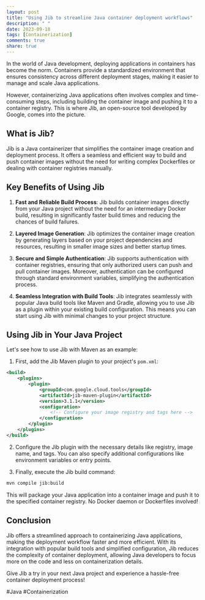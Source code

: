 ```yaml
---
layout: post
title: "Using Jib to streamline Java container deployment workflows"
description: " "
date: 2023-09-18
tags: [Containerization]
comments: true
share: true
---
```


In the world of Java development, deploying applications in containers has become the norm. Containers provide a standardized environment that ensures consistency across different deployment stages, making it easier to manage and scale Java applications.

However, containerizing Java applications often involves complex and time-consuming steps, including building the container image and pushing it to a container registry. This is where Jib, an open-source tool developed by Google, comes into the picture.

## What is Jib?

Jib is a Java containerizer that simplifies the container image creation and deployment process. It offers a seamless and efficient way to build and push container images without the need for writing complex Dockerfiles or dealing with container registries manually.

## Key Benefits of Using Jib

1. **Fast and Reliable Build Process**: Jib builds container images directly from your Java project without the need for an intermediary Docker build, resulting in significantly faster build times and reducing the chances of build failures.

2. **Layered Image Generation**: Jib optimizes the container image creation by generating layers based on your project dependencies and resources, resulting in smaller image sizes and better startup times.

3. **Secure and Simple Authentication**: Jib supports authentication with container registries, ensuring that only authorized users can push and pull container images. Moreover, authentication can be configured through standard environment variables, simplifying the authentication process.

4. **Seamless Integration with Build Tools**: Jib integrates seamlessly with popular Java build tools like Maven and Gradle, allowing you to use Jib as a plugin within your existing build configuration. This means you can start using Jib with minimal changes to your project structure.

## Using Jib in Your Java Project

Let's see how to use Jib with Maven as an example:

1. First, add the Jib Maven plugin to your project's `pom.xml`:

```xml
<build>
    <plugins>
        <plugin>
            <groupId>com.google.cloud.tools</groupId>
            <artifactId>jib-maven-plugin</artifactId>
            <version>3.1.1</version>
            <configuration>
                <!-- Configure your image registry and tags here -->
            </configuration>
        </plugin>
    </plugins>
</build>
```

2. Configure the Jib plugin with the necessary details like registry, image name, and tags. You can also specify additional configurations like environment variables or entry points.

3. Finally, execute the Jib build command:

```bash
mvn compile jib:build
```

This will package your Java application into a container image and push it to the specified container registry. No Docker daemon or Dockerfiles involved!

## Conclusion

Jib offers a streamlined approach to containerizing Java applications, making the deployment workflow faster and more efficient. With its integration with popular build tools and simplified configuration, Jib reduces the complexity of container deployment, allowing Java developers to focus more on the code and less on containerization details.

Give Jib a try in your next Java project and experience a hassle-free container deployment process!

#Java #Containerization